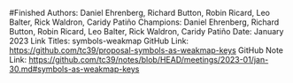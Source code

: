 #Finished
Authors: Daniel Ehrenberg, Richard Button, Robin Ricard, Leo Balter, Rick Waldron, Caridy Patiño
Champions: Daniel Ehrenberg, Richard Button, Robin Ricard, Leo Balter, Rick Waldron, Caridy Patiño
Date: January 2023
Link Titles: symbols-weakmap
GitHub Link: https://github.com/tc39/proposal-symbols-as-weakmap-keys
GitHub Note Link: https://github.com/tc39/notes/blob/HEAD/meetings/2023-01/jan-30.md#symbols-as-weakmap-keys
